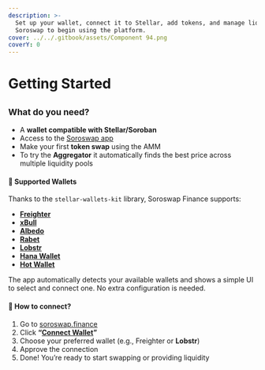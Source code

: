 ```yaml
---
description: >-
  Set up your wallet, connect it to Stellar, add tokens, and manage liquidity on
  Soroswap to begin using the platform.
cover: ../../.gitbook/assets/Component 94.png
coverY: 0
---
```


# Getting Started

## <sup>What do you need?</sup>

* A **wallet compatible with Stellar/Soroban**
* Access to the [Soroswap app](https://soroswap.finance/)
* Make your first **token swap** using the AMM
* &#x20;To try the **Aggregator** it automatically finds the best price across multiple liquidity pools&#x20;

#### 🔐 Supported Wallets

Thanks to the `stellar-wallets-kit` library, Soroswap Finance supports:

* [**Freighter**](https://www.freighter.app/)
* [**xBull** ](https://xbull.app/)
* [**Albedo**](https://albedo.link/)
* [**Rabet**](https://rabet.io/download)
* [**Lobstr**](https://lobstr.co/)
* [**Hana Wallet**](https://www.hanawallet.io/)
* [**Hot Wallet**](https://hot-labs.org/)

The app automatically detects your available wallets and shows a simple UI to select and connect one. No extra configuration is needed.

#### 🔄 How to connect?

1. Go to [soroswap.finance](https://soroswap.finance/)
2. Click **“**[**Connect Wallet**](choosing-a-wallet.md)**”**
3. Choose your preferred wallet (e.g., Freighter or **Lobstr**)
4. Approve the connection
5. Done! You’re ready to start swapping or providing liquidity
